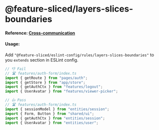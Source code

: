 # @feature-sliced/layers-slices-boundaries

#### Reference: [Cross-communication](https://feature-sliced.design/docs/concepts/cross-communication)

#### Usage:
Add `"@feature-sliced/eslint-config/rules/layers-slices-boundaries"` to you `extends` section in ESLint config.

```js
// 👎 Fail
// 🛣 features/auth-form/index.ts
import { getRoute } from "pages/auth";
import { getStore } from "app/store";
import { getAuthCtx } from "features/logout";
import { UserAvatar } from "features/viewer-picker";

// 👍 Pass
// 🛣 features/auth-form/index.ts
import { sessionModel } from "entities/session";
import { Form, Button } from "shared/ui";
import { getAuthCtx } from "entities/session";
import { UserAvatar } from "entities/user";
```
